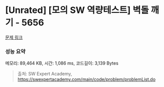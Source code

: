 # [Unrated] [모의 SW 역량테스트] 벽돌 깨기 - 5656 

[문제 링크](https://swexpertacademy.com/main/code/problem/problemDetail.do?contestProbId=AWXRQm6qfL0DFAUo) 

### 성능 요약

메모리: 89,464 KB, 시간: 1,086 ms, 코드길이: 3,139 Bytes



> 출처: SW Expert Academy, https://swexpertacademy.com/main/code/problem/problemList.do